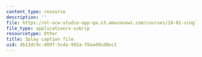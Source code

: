 ```yaml
---
content_type: resource
description: ''
file: https://ol-ocw-studio-app-qa.s3.amazonaws.com/courses/18-01-single-variable-calculus-fall-2006/db13dc9cd09f5cda992af8aad9cd8ec1_ShGBRUx2ub8.vtt
file_type: application/x-subrip
resourcetype: Other
title: 3play caption file
uid: db13dc9c-d09f-5cda-992a-f8aad9cd8ec1
---
```

